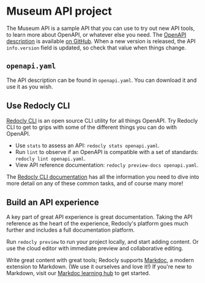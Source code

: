 # Museum API project

The Museum API is a sample API that you can use to try out new API tools, to learn more about OpenAPI, or whatever else you need.
The [OpenAPI description](./openapi.yaml) is available [on GitHub](https://github.com/Redocly/museum-openapi-example).
When a new version is released, the API `info.version` field is updated, so check that value when things change.

## `openapi.yaml`

The API description can be found in `openapi.yaml`.
You can download it and use it as you wish.

## Use Redocly CLI

[Redocly CLI](https://github.com/Redocly/redocly-cli) is an open source CLI utility for all things OpenAPI.
Try Redocly CLI to get to grips with some of the different things you can do with OpenAPI.

- Use `stats` to assess an API: `redocly stats openapi.yaml`.
- Run `lint` to observe if an OpenAPI is compatible with a set of standards: `redocly lint openapi.yaml`.
- View API reference documentation: `redocly preview-docs openapi.yaml`.

The [Redocly CLI documentation](https://redocly.com/docs/cli/) has all the information you need to dive into more detail on any of these common tasks, and of course many more!

## Build an API experience

A key part of great API experience is great documentation.
Taking the API reference as the heart of the experience, Redocly's platform goes much further and includes a full documentation platform.

Run `redocly preview` to run your project locally, and start adding content.
Or use the cloud editor with immediate preview and collaborative editing.

Write great content with great tools; Redocly supports [Markdoc](https://markdoc.dev/), a modern extension to Markdown.
(We use it ourselves and love it!)
If you're new to Markdown, visit our [Markdoc learning hub](https://redocly.com/docs/learn-markdoc/) to get started.

